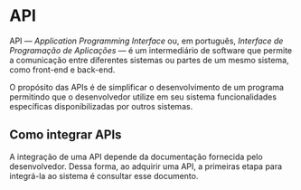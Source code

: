 # API

API — _Application Programming Interface_ ou, em português, _Interface de Programação de Aplicações_ — é um intermediário de software que permite a comunicação entre diferentes sistemas ou partes de um mesmo sistema, como front-end e back-end.

O propósito das APIs é de simplificar o desenvolvimento de um programa permitindo que o desenvolvedor utilize em seu sistema funcionalidades específicas disponibilizadas por outros sistemas.

## Como integrar APIs

A integração de uma API depende da documentação fornecida pelo desenvolvedor. Dessa forma, ao adquirir uma API, a primeiras etapa para integrá-la ao sistema é consultar esse documento.
